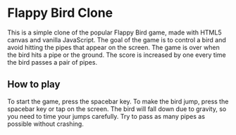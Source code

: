 # Flappy Bird Clone

This is a simple clone of the popular Flappy Bird game, made with HTML5 canvas and vanilla JavaScript. The goal of the game is to control a bird and avoid hitting the pipes that appear on the screen. The game is over when the bird hits a pipe or the ground. The score is increased by one every time the bird passes a pair of pipes.

## How to play

To start the game, press the spacebar key. To make the bird jump, press the spacebar key or tap on the screen. The bird will fall down due to gravity, so you need to time your jumps carefully. Try to pass as many pipes as possible without crashing.
